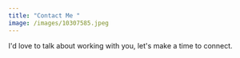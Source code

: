 ```yaml
---
title: "Contact Me "
image: /images/10307585.jpeg
---
```

I'd love to talk about working with you, let's make a time to connect.